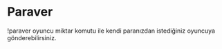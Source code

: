 # Paraver
!paraver oyuncu miktar komutu ile kendi paranızdan istediğiniz oyuncuya gönderebilirsiniz.
